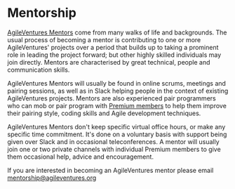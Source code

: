 # Mentorship

[AgileVentures Mentors](http://www.agileventures.org/mentors) come from many walks of life and backgrounds.  The usual process of becoming a mentor is contributing to one or more AgileVentures' projects over a period that builds up to taking a prominent role in leading the project forward; but other highly skilled individuals may join directly.  Mentors are characterised by great technical, people and communication skills.

AgileVentures Mentors will usually be found in online scrums, meetings and pairing sessions, as well as in Slack helping people in the context of existing AgileVentures projects.  Mentors are also experienced pair programmers who can mob or pair program with [Premium members](http://www.agileventures.org/pricing) to help them improve their pairing style, coding skills and Agile development techniques. 

AgileVentures Mentors don't keep specific virtual office hours, or make any specific time commitment.  It's done on a voluntary basis with support being given over Slack and in occasional teleconferences.  A mentor will usually join one or two private channels with individual Premium members to give them occasional help, advice and encouragement.

If you are interested in becoming an AgileVentures mentor please email mentorship@agileventures.org